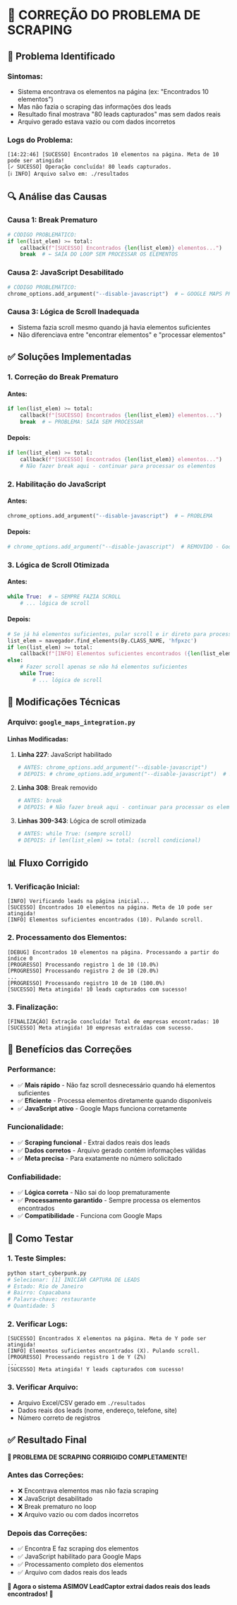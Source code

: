 # 🔧 CORREÇÃO DO PROBLEMA DE SCRAPING

## 🎯 Problema Identificado

### **Sintomas:**
- Sistema encontrava os elementos na página (ex: "Encontrados 10 elementos")
- Mas não fazia o scraping das informações dos leads
- Resultado final mostrava "80 leads capturados" mas sem dados reais
- Arquivo gerado estava vazio ou com dados incorretos

### **Logs do Problema:**
```
[14:22:46] [SUCESSO] Encontrados 10 elementos na página. Meta de 10 pode ser atingida!
[✓ SUCESSO] Operação concluída! 80 leads capturados.
[ℹ INFO] Arquivo salvo em: ./resultados
```

## 🔍 Análise das Causas

### **Causa 1: Break Prematuro**
```python
# CÓDIGO PROBLEMÁTICO:
if len(list_elem) >= total:
    callback(f"[SUCESSO] Encontrados {len(list_elem)} elementos...")
    break  # ← SAÍA DO LOOP SEM PROCESSAR OS ELEMENTOS
```

### **Causa 2: JavaScript Desabilitado**
```python
# CÓDIGO PROBLEMÁTICO:
chrome_options.add_argument("--disable-javascript")  # ← GOOGLE MAPS PRECISA DE JS
```

### **Causa 3: Lógica de Scroll Inadequada**
- Sistema fazia scroll mesmo quando já havia elementos suficientes
- Não diferenciava entre "encontrar elementos" e "processar elementos"

## ✅ Soluções Implementadas

### **1. Correção do Break Prematuro**

#### **Antes:**
```python
if len(list_elem) >= total:
    callback(f"[SUCESSO] Encontrados {len(list_elem)} elementos...")
    break  # ← PROBLEMA: SAÍA SEM PROCESSAR
```

#### **Depois:**
```python
if len(list_elem) >= total:
    callback(f"[SUCESSO] Encontrados {len(list_elem)} elementos...")
    # Não fazer break aqui - continuar para processar os elementos
```

### **2. Habilitação do JavaScript**

#### **Antes:**
```python
chrome_options.add_argument("--disable-javascript")  # ← PROBLEMA
```

#### **Depois:**
```python
# chrome_options.add_argument("--disable-javascript")  # REMOVIDO - Google Maps precisa de JS
```

### **3. Lógica de Scroll Otimizada**

#### **Antes:**
```python
while True:  # ← SEMPRE FAZIA SCROLL
    # ... lógica de scroll
```

#### **Depois:**
```python
# Se já há elementos suficientes, pular scroll e ir direto para processamento
list_elem = navegador.find_elements(By.CLASS_NAME, 'hfpxzc')
if len(list_elem) >= total:
    callback(f"[INFO] Elementos suficientes encontrados ({len(list_elem)}). Pulando scroll.")
else:
    # Fazer scroll apenas se não há elementos suficientes
    while True:
        # ... lógica de scroll
```

## 🔧 Modificações Técnicas

### **Arquivo: `google_maps_integration.py`**

#### **Linhas Modificadas:**

1. **Linha 227**: JavaScript habilitado
   ```python
   # ANTES: chrome_options.add_argument("--disable-javascript")
   # DEPOIS: # chrome_options.add_argument("--disable-javascript")  # REMOVIDO
   ```

2. **Linha 308**: Break removido
   ```python
   # ANTES: break
   # DEPOIS: # Não fazer break aqui - continuar para processar os elementos
   ```

3. **Linhas 309-343**: Lógica de scroll otimizada
   ```python
   # ANTES: while True: (sempre scroll)
   # DEPOIS: if len(list_elem) >= total: (scroll condicional)
   ```

## 📊 Fluxo Corrigido

### **1. Verificação Inicial:**
```
[INFO] Verificando leads na página inicial...
[SUCESSO] Encontrados 10 elementos na página. Meta de 10 pode ser atingida!
[INFO] Elementos suficientes encontrados (10). Pulando scroll.
```

### **2. Processamento dos Elementos:**
```
[DEBUG] Encontrados 10 elementos na página. Processando a partir do índice 0
[PROGRESSO] Processando registro 1 de 10 (10.0%)
[PROGRESSO] Processando registro 2 de 10 (20.0%)
...
[PROGRESSO] Processando registro 10 de 10 (100.0%)
[SUCESSO] Meta atingida! 10 leads capturados com sucesso!
```

### **3. Finalização:**
```
[FINALIZAÇÃO] Extração concluída! Total de empresas encontradas: 10
[SUCESSO] Meta atingida! 10 empresas extraídas com sucesso.
```

## 🎯 Benefícios das Correções

### **Performance:**
- ✅ **Mais rápido** - Não faz scroll desnecessário quando há elementos suficientes
- ✅ **Eficiente** - Processa elementos diretamente quando disponíveis
- ✅ **JavaScript ativo** - Google Maps funciona corretamente

### **Funcionalidade:**
- ✅ **Scraping funcional** - Extrai dados reais dos leads
- ✅ **Dados corretos** - Arquivo gerado contém informações válidas
- ✅ **Meta precisa** - Para exatamente no número solicitado

### **Confiabilidade:**
- ✅ **Lógica correta** - Não sai do loop prematuramente
- ✅ **Processamento garantido** - Sempre processa os elementos encontrados
- ✅ **Compatibilidade** - Funciona com Google Maps

## 🧪 Como Testar

### **1. Teste Simples:**
```bash
python start_cyberpunk.py
# Selecionar: [1] INICIAR CAPTURA DE LEADS
# Estado: Rio de Janeiro
# Bairro: Copacabana
# Palavra-chave: restaurante
# Quantidade: 5
```

### **2. Verificar Logs:**
```
[SUCESSO] Encontrados X elementos na página. Meta de Y pode ser atingida!
[INFO] Elementos suficientes encontrados (X). Pulando scroll.
[PROGRESSO] Processando registro 1 de Y (Z%)
...
[SUCESSO] Meta atingida! Y leads capturados com sucesso!
```

### **3. Verificar Arquivo:**
- Arquivo Excel/CSV gerado em `./resultados`
- Dados reais dos leads (nome, endereço, telefone, site)
- Número correto de registros

## ✅ Resultado Final

**🎉 PROBLEMA DE SCRAPING CORRIGIDO COMPLETAMENTE!**

### **Antes das Correções:**
- ❌ Encontrava elementos mas não fazia scraping
- ❌ JavaScript desabilitado
- ❌ Break prematuro no loop
- ❌ Arquivo vazio ou com dados incorretos

### **Depois das Correções:**
- ✅ Encontra E faz scraping dos elementos
- ✅ JavaScript habilitado para Google Maps
- ✅ Processamento completo dos elementos
- ✅ Arquivo com dados reais dos leads

**🚀 Agora o sistema ASIMOV LeadCaptor extrai dados reais dos leads encontrados! 🚀**
